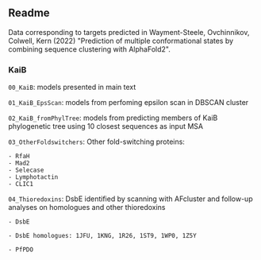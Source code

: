 ## Readme

Data corresponding to targets predicted in Wayment-Steele, Ovchinnikov, Colwell, Kern (2022) "Prediction of multiple conformational states by combining sequence clustering with AlphaFold2".


### KaiB

`00_KaiB`: models presented in main text

`01_KaiB_EpsScan`: models from perfoming epsilon scan in DBSCAN cluster

`02_KaiB_fromPhylTree`: models from predicting members of KaiB phylogenetic tree using 10 closest sequences as input MSA

`03_OtherFoldswitchers`: Other fold-switching proteins:

	- RfaH
	- Mad2
	- Selecase
	- Lymphotactin
	- CLIC1

`04_Thioredoxins`: DsbE identified by scanning with AFcluster and follow-up analyses on homologues and other thioredoxins

	- DsbE

	- DsbE homologues: 1JFU, 1KNG, 1R26, 1ST9, 1WP0, 1Z5Y
	
	- PfPDO
